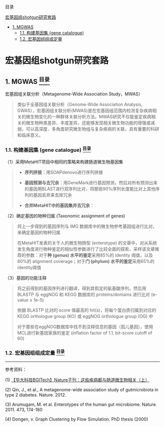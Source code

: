 <a name="content">目录</a>

[宏基因组shotgun研究套路](#title)
- [1. MGWAS](#mgwas)
	- [1.1. 构建基因集 (gene catalogue)](#gene-catalogue-construction)
	- [1.2. 宏基因组组成定量](#quantification-of-metagenome-content)





<h1 name="title">宏基因组shotgun研究套路</h1>

<a name="mgwas"><h2>1. MGWAS [<sup>目录</sup>](#content)</h2></a>

宏基因组关联分析（Metagenome-Wide Association Study，MWAS）

> 类似于全基因组关联分析（Genome-Wide Association Analysis, GWAS），宏基因组关联分析(MWAS)是在宏基因组范围内检测复杂疾病相关的微生物变化的一种群体关联分析方法。MWAS研究不仅能鉴定疾病相关的微生物种类差异、丰度差异，还能够发现相关微生物功能的增强或减弱，可以高深度、多角度研究微生物组与复杂疾病的关联，具有重要的科研和临床意义。

<a name="gene-catalogue-construction"><h3>1.1. 构建基因集 (gene catalogue) [<sup>目录</sup>](#content)</h3></a>

（1）采用MetaHIT项目中相同的策略来构建肠道微生物基因集

> - **序列拼接**：用SOAPdenovo进行序列拼接
> 
> - **基因预测与去冗余**：用GeneMark进行基因预测，然后对所有预测出来的基因用BLAST进行双序列比对，将那些90%序列长度能比对上其他序列的基因丢弃来去除冗余
> 
> - **合并MetaHIT中的基因集并去冗余**：

（2）确定基因的物种归属 (Taxonomic assignment of genes)

> 将上一步得到的基因序列与 IMG 数据库中的微生物参考基因组进行比对，来确定基因的物种归属
> 
> 在MetaHIT发表的关于人的微生物肠型 (enterotype) 的文章中，对从系统发生角度进行物种鉴定的相似性参数进行了比较全面的探索，采样该文章推荐的参数：对于**种 (genus) 水平的鉴定**采用85%的 identity 阈值，以及80%的 alignment coverage；对于**门 (phylum) 水平的鉴定**采用65%的identity阈值

（3）基因的功能注释

> 将之前得到的基因序列进行翻译，得到其假定的氨基酸序列，然后用 BLASTP 与 eggNOG 和 KEGG 数据库的 proteins/domains 进行比对 (e-value ≤ 1e-5)
> 
> 依据 BLASTP 比对的 score 值最高的 hit(s)，将每个蛋白质归属到对应的 KEGG orthologue group (KO) 或 eggNOG orthologue group (OG) 中
> 
> 对于那些在eggNOG数据库中找不到注释信息的基因（孤儿基因），使用MCL进行新基因家族的鉴定 (inflation factor of 1.1, bit-score cutoff of 60)

<a name="quantification-of-metagenome-content"><h3>1.2. 宏基因组组成定量 [<sup>目录</sup>](#content)</h3></a>








---

参考资料：

(1) [【华大科技BGITech】Nature子刊：这些疾病都与肠道微生物相关（上）](https://mp.weixin.qq.com/s?__biz=MjM5NzUyNzU2MA==&mid=2656475118&idx=1&sn=40fb821a3246bfdf7fb389ddb8bf39a8&chksm=bd7a9e898a0d179f265d4b36ce4d3601ec368b855a4f12544c3ead7a436b10c51775b388d9aa&scene=21#wechat_redirect)

(2) Qin, J., et al., A metagenome-wide association study of gutmicrobiota in type 2 diabetes. Nature. 2012.

(3) Arumugam, M. et al. Enterotypes of the human gut microbiome. Nature. 2011. 473, 174-180

(4) Dongen, v. Graph Clustering by Flow Simulation. PhD thesis (2000)
